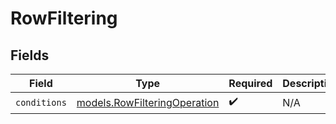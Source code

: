 # RowFiltering


## Fields

| Field                                                              | Type                                                               | Required                                                           | Description                                                        |
| ------------------------------------------------------------------ | ------------------------------------------------------------------ | ------------------------------------------------------------------ | ------------------------------------------------------------------ |
| `conditions`                                                       | [models.RowFilteringOperation](../models/rowfilteringoperation.md) | :heavy_check_mark:                                                 | N/A                                                                |